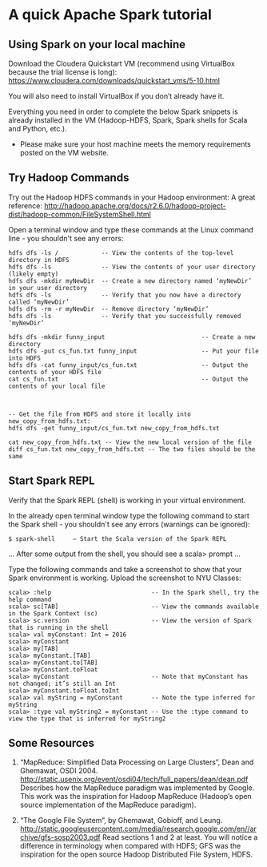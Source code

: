 # A quick Apache Spark tutorial

## Using Spark on your local machine

Download the Cloudera Quickstart VM (recommend using VirtualBox because the trial license is long):
  https://www.cloudera.com/downloads/quickstart_vms/5-10.html

You will also need to install VirtualBox if you don’t already have it.

Everything you need in order to complete the below Spark snippets is already installed in the VM (Hadoop-HDFS, Spark, Spark shells for Scala and Python, etc.).


* Please make sure your host machine meets the memory requirements posted on the VM website.


## Try Hadoop Commands

Try out the Hadoop HDFS commands in your Hadoop environment:
A great reference: http://hadoop.apache.org/docs/r2.6.0/hadoop-project-dist/hadoop-common/FileSystemShell.html

Open a terminal window and type these commands at the Linux command line - you shouldn't see any errors:
```
hdfs dfs -ls /            -- View the contents of the top-level directory in HDFS
hdfs dfs -ls              -- View the contents of your user directory (likely empty)
hdfs dfs -mkdir myNewDir  -- Create a new directory named ‘myNewDir’ in your user directory
hdfs dfs -ls              -- Verify that you now have a directory called ‘myNewDir’
hdfs dfs -rm -r myNewDir  -- Remove directory ‘myNewDir’
hdfs dfs -ls              -- Verify that you successfully removed ‘myNewDir’
```

```
hdfs dfs -mkdir funny_input                           -- Create a new directory
hdfs dfs -put cs_fun.txt funny_input                  -- Put your file into HDFS
hdfs dfs -cat funny_input/cs_fun.txt                  -- Output the contents of your HDFS file
cat cs_fun.txt                                        -- Output the contents of your local file



-- Get the file from HDFS and store it locally into new_copy_from_hdfs.txt: 
hdfs dfs -get funny_input/cs_fun.txt new_copy_from_hdfs.txt

cat new_copy_from_hdfs.txt -- View the new local version of the file 
diff cs_fun.txt new_copy_from_hdfs.txt -- The two files should be the same
```


## Start Spark REPL

Verify that the Spark REPL (shell) is working in your virtual environment.

In the already open terminal window type the following command to start the Spark shell - you shouldn't see any errors (warnings can be ignored):

```
$ spark-shell     — Start the Scala version of the Spark REPL
```

... After some output from the shell, you should see a scala> prompt ...


Type the following commands and take a screenshot to show that your Spark environment is working. Upload the screenshot to NYU Classes:

```
scala> :help                            -- In the Spark shell, try the help command
scala> sc[TAB]                          -- View the commands available in the Spark Context (sc)
scala> sc.version                       -- View the version of Spark that is running in the shell
scala> val myConstant: Int = 2016
scala> myConstant
scala> my[TAB]
scala> myConstant.[TAB]
scala> myConstant.to[TAB]
scala> myConstant.toFloat
scala> myConstant                       -- Note that myConstant has not changed; it’s still an Int
scala> myConstant.toFloat.toInt
scala> val myString = myConstant        -- Note the type inferred for myString
scala> :type val myString2 = myConstant -- Use the :type command to view the type that is inferred for myString2

```



## Some Resources

1. “MapReduce: Simplified Data Processing on Large Clusters”, Dean and Ghemawat, OSDI 2004.
http://static.usenix.org/event/osdi04/tech/full_papers/dean/dean.pdf
Describes how the MapReduce paradigm was implemented by Google. This work was the inspiration for Hadoop MapReduce (Hadoop’s open source implementation of the MapReduce paradigm).

2. “The Google File System”, by Ghemawat, Gobioff, and Leung. http://static.googleusercontent.com/media/research.google.com/en//archive/gfs-sosp2003.pdf
Read sections 1 and 2 at least. You will notice a difference in terminology when compared with HDFS; GFS was the inspiration for the open source Hadoop Distributed File System, HDFS.
